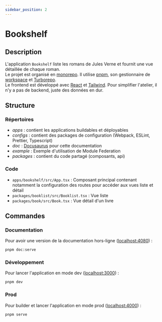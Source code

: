 ```yaml
---
sidebar_position: 2
---
```


# Bookshelf

## Description

L'application `Bookshelf` liste les romans de Jules Verne et fournit une vue détaillée de chaque roman.  
Le projet est organisé en [monorepo](https://monorepo.tools/). Il utilise [pnpm](https://pnpm.io/), son gestionnaire de [workspace](https://pnpm.io/workspaces) et [Turborepo](https://turborepo.org/).  
Le frontend est développé avec [React](https://reactjs.org/) et [Tailwind](https://tailwindcss.com/). Pour simplifier l'atelier, il n'y a pas de backend, juste des données en dur.

## Structure

### Répertoires

- _apps_ : contient les applications buildables et déployables
- _configs_ : contient des packages de configuration (Webpack, ESLint, Prettier, Typescript)
- _doc_ : [Docusaurus](https://docusaurus.io/) pour cette documentation
- _example_ : Exemple d'utilisation de Module Federation
- _packages_ : contient du code partagé (composants, api)

### Code

- `apps/bookshelf/src/App.tsx` : Composant principal contenant notamment la configuration des routes pour accéder aux vues liste et détail
- `packages/booklist/src/Booklist.tsx` : Vue liste
- `packages/book/src/Book.tsx` : Vue détail d'un livre

## Commandes

### Documentation

Pour avoir une version de la documentation hors-ligne ([localhost:4080](http://localhost:4080)) :

```bash
pnpm doc:serve
```

### Développement

Pour lancer l'application en mode dev ([localhost:3000](http://localhost:3000)) :

```bash
pnpm dev
```

### Prod

Pour builder et lancer l'application en mode prod ([localhost:4000](http://localhost:4000)) :

```bash
pnpm serve
```
